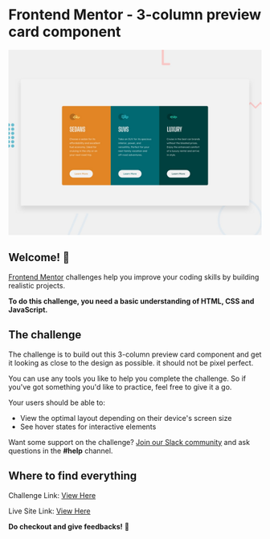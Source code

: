 # Frontend Mentor - 3-column preview card component

![Design preview for the 3-column preview card component coding challenge](./design/desktop-preview.jpg)

## Welcome! 👋

[Frontend Mentor](https://www.frontendmentor.io) challenges help you improve your coding skills by building realistic projects.

**To do this challenge, you need a basic understanding of HTML, CSS and JavaScript.**

## The challenge

The challenge is to build out this 3-column preview card component and get it looking as close to the design as possible. it should not be pixel perfect.

You can use any tools you like to help you complete the challenge. So if you've got something you'd like to practice, feel free to give it a go.

Your users should be able to:

- View the optimal layout depending on their device's screen size
- See hover states for interactive elements

Want some support on the challenge? [Join our Slack community](https://www.frontendmentor.io/slack) and ask questions in the **#help** channel.

## Where to find everything

Challenge Link: [View Here](https://www.frontendmentor.io/challenges/3column-preview-card-component-pH92eAR2-)

Live Site Link: [View Here](https://arpanaditya.github.io/3-Column-Preview-Frontend-Mentor)

**Do checkout and give feedbacks!** 🚀
